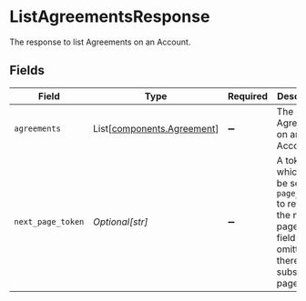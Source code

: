 # ListAgreementsResponse

The response to list Agreements on an Account.


## Fields

| Field                                                                                                                          | Type                                                                                                                           | Required                                                                                                                       | Description                                                                                                                    | Example                                                                                                                        |
| ------------------------------------------------------------------------------------------------------------------------------ | ------------------------------------------------------------------------------------------------------------------------------ | ------------------------------------------------------------------------------------------------------------------------------ | ------------------------------------------------------------------------------------------------------------------------------ | ------------------------------------------------------------------------------------------------------------------------------ |
| `agreements`                                                                                                                   | List[[components.Agreement](../../models/components/agreement.md)]                                                             | :heavy_minus_sign:                                                                                                             | The list of Agreements on an Account                                                                                           |                                                                                                                                |
| `next_page_token`                                                                                                              | *Optional[str]*                                                                                                                | :heavy_minus_sign:                                                                                                             | A token, which can be sent as `page_token` to retrieve the next page. If this field is omitted, there are no subsequent pages. | 4ZHd3wAaMD1IQ0ZKS2BKV0FSRVdLW4VLWkY1R1B3MU4                                                                                    |